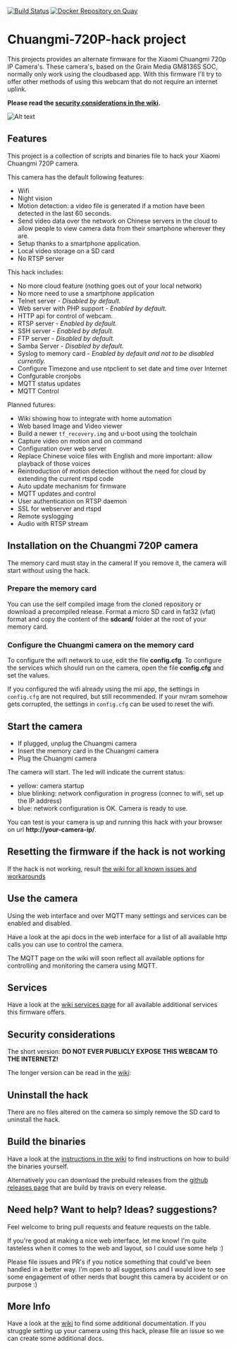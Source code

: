 [![Build Status](https://travis-ci.org/fliphess/chuangmi-720p-hack.svg?branch=master)](https://travis-ci.org/fliphess/chuangmi-720p-hack)
[![Docker Repository on Quay](https://quay.io/repository/fliphess/chuangmi-720p-hack/status "Docker Repository on Quay")](https://quay.io/repository/fliphess/chuangmi-720p-hack)

# Chuangmi-720P-hack project

This projects provides an alternate firmware for the Xiaomi Chuangmi 720p IP Camera's.
These camera's, based on the Grain Media GM8136S SOC, normally only work using the cloudbased app.
With this firmware I'll try to offer other methods of using this webcam that do not require an internet uplink.

**Please read the [security considerations in the wiki](https://github.com/fliphess/chuangmi-720p-hack/wiki/Security-Considerations).**

![Alt text](https://github.com/fliphess/chuangmi-720p-hack/raw/master/sdcard/firmware/www/public/static/images/chuangmi.jpg "Chuangmi 720P camera")


## Features

This project is a collection of scripts and binaries file to hack your Xiaomi Chuangmi 720P camera.

This camera has the default following features:

* Wifi
* Night vision
* Motion detection: a video file is generated if a motion have been detected in the last 60 seconds.
* Send video data over the network on Chinese servers in the cloud to allow people to view camera data from their smartphone wherever they are.
* Setup thanks to a smartphone application.
* Local video storage on a SD card
* No RTSP server


This hack includes:

* No more cloud feature (nothing goes out of your local network)
* No more need to use a smartphone application
* Telnet server - _Disabled by default._
* Web server with PHP support - _Enabled by default._
* HTTP api for control of webcam.
* RTSP server - _Enabled by default._
* SSH server - _Enabled by default._
* FTP server - _Disabled by default._
* Samba Server - _Disabled by default._
* Syslog to memory card - _Enabled by default and not to be disabled currently._
* Configure Timezone and use ntpclient to set date and time over Internet
* Confgurable cronjobs
* MQTT status updates
* MQTT Control


Planned futures:

* Wiki showing how to integrate with home automation
* Web based Image and Video viewer
* Build a newer `tf_recovery.img` and u-boot using the toolchain
* Capture video on motion and on command
* Configuration over web server
* Replace Chinese voice files with English and more important: allow playback of those voices
* Reintroduction of motion detection without the need for cloud by extending the current rtspd code
* Auto update mechanism for firmware
* MQTT updates and control
* User authentication on RTSP daemon
* SSL for webserver and rtspd
* Remote syslogging
* Audio with RTSP stream


## Installation on the Chuangmi 720P camera

The memory card must stay in the camera!
If you remove it, the camera will start without using the hack.


### Prepare the memory card

You can use the self compiled image from the cloned repository or download a precompiled release.
Format a micro SD card in fat32 (vfat) format and copy the content of the **sdcard/** folder at the root of your memory card.


### Configure the Chuangmi camera on the memory card

To configure the wifi network to use, edit the file **config.cfg**.
To configure the services which should run on the camera, open the file **config.cfg** and set the values.

If you configured the wifi already using the mii app, the settings in `config.cfg` are not required, but still recommended.
If your nvram somehow gets corrupted, the settings in `config.cfg` can be used to reset the wifi.


## Start the camera

* If plugged, unplug the Chuangmi camera
* Insert the memory card in the Chuangmi camera
* Plug the Chuangmi camera

The camera will start. The led will indicate the current status:
* yellow: camera startup
* blue blinking: network configuration in progress (connec to wifi, set up the IP address)
* blue: network configuration is OK. Camera is ready to use.

You can test is your camera is up and running this hack with your browser on url **http://your-camera-ip/**.


## Resetting the firmware if the hack is not working

If the hack is not working, result [the wiki for all known issues and workarounds](https://github.com/fliphess/chuangmi-720p-hack/wiki/Troubleshooting)


## Use the camera

Using the web interface and over MQTT many settings and services can be enabled and disabled.

Have a look at the api docs in the web interface for a list of all available http calls you can use to control the camera.

The MQTT page on the wiki will soon reflect all available options for controlling and monitoring the camera using MQTT.

## Services

Have a look at the [wiki services page](https://github.com/fliphess/chuangmi-720p-hack/wiki/Configuring-Services) for all available additional services this firmware offers.


## Security considerations

The short version: **DO NOT EVER PUBLICLY EXPOSE THIS WEBCAM TO THE INTERNETZ!**

The longer version can be read in the [wiki](https://github.com/fliphess/chuangmi-720p-hack/wiki):


## Uninstall the hack

There are no files altered on the camera so simply remove the SD card to uninstall the hack.

## Build the binaries

Have a look at the [instructions in the wiki](https://github.com/fliphess/chuangmi-720p-hack/wiki/How-to-build-the-binaries-for-the-webcam-hack) to find instructions on how to build the binaries yourself.

Alternatively you can download the prebuild releases from the [github releases page](https://github.com/fliphess/chuangmi-720p-hack/releases) that are build by travis on every release.


## Need help? Want to help? Ideas? suggestions?

Feel welcome to bring pull requests and feature requests on the table.

If you're good at making a nice web interface, let me know! I'm quite tasteless when it comes to the web and layout, so I could use some help :)

Please file issues and PR's if you notice something that could've been handled in a better way. I'm open to all suggestions and I would love to see some engagement of other nerds that bought this camera by accident or on purpose :)


## More Info

Have a look at the [wiki](https://github.com/fliphess/chuangmi-720p-hack/wiki) to find some additional documentation.
If you struggle setting up your camera using this hack, please file an issue so we can create some additional docs.
